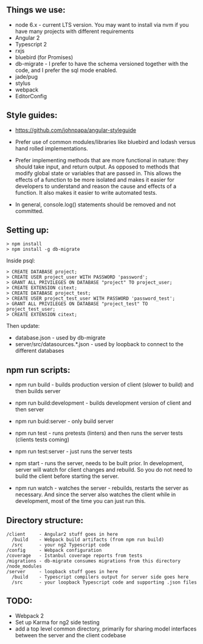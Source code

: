 ## Things we use:

* node 6.x - current LTS version. You may want to install via nvm if you have many projects with different requirements
* Angular 2
* Typescript 2
* rxjs
* bluebird (for Promises)
* db-migrate - I prefer to have the schema versioned together with the code, and I prefer the sql mode enabled.
* jade/pug
* stylus
* webpack
* EditorConfig

## Style guides:
* https://github.com/johnpapa/angular-styleguide

* Prefer use of common modules/libraries like bluebird and lodash versus hand rolled implementations.
* Prefer implementing methods that are more functional in nature: they should take input, and return output. As opposed to methods that modify global state or variables that are passed in. This allows the effects of a function to be more isolated and makes it easier for developers to understand and reason the cause and effects of a function. It also makes it easier to write automated tests.
* In general, console.log() statements should be removed and not committed.



## Setting up:

    > npm install
    > npm install -g db-migrate

Inside psql:

    > CREATE DATABASE project;
    > CREATE USER project_user WITH PASSWORD 'password';
    > GRANT ALL PRIVILEGES ON DATABASE "project" TO project_user;
    > CREATE EXTENSION citext;
    > CREATE DATABASE project_test;
    > CREATE USER project_test_user WITH PASSWORD 'password_test';
    > GRANT ALL PRIVILEGES ON DATABASE "project_test" TO project_test_user;
    > CREATE EXTENSION citext;

Then update:

* database.json - used by db-migrate
* server/src/datasources.*.json - used by loopback to connect to the different databases


## npm run scripts:

* npm run build - builds production version of client (slower to build) and then builds server
* npm run build:development - builds development version of client and then server
* npm run buid:server - only build server

* npm run test - runs pretests (linters) and then runs the server tests (clients tests coming)
* npm run test:server - just runs the server tests

* npm start - runs the server, needs to be built prior. In development, server will watch for client changes and rebuild. So you do not need to build the client before starting the server.
* npm run watch - watches the server - rebuilds, restarts the server as necessary. And since the server also watches the client while in development, most of the time you can just run this.


## Directory structure:

    /client     - Angular2 stuff goes in here
      /build    - Webpack build artifacts (from npm run build)
      /src      - your ng2 Typescript code
    /config     - Webpack configuration
    /coverage   - Istanbul coverage reports from tests
    /migrations - db-migrate consumes migrations from this directory
    /node_modules
    /server     - loopback stuff goes in here
      /build    - Typescript compilers output for server side goes here
      /src      - your loopback Typescript code and supporting .json files


## TODO:

* Webpack 2
* Set up Karma for ng2 side testing
* add a top level common directory, primarily for sharing model interfaces between the server and the client codebase
